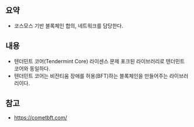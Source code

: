 ## 요약
- 코스모스 기반 블록체인 합의, 네트워크를 담당한다.
## 내용
- 텐더민트 코어(Tendermint Core) 라이센스 문제 포크된 라이브러리로 텐더민트 코어와 동일하다.
- 텐더민트 코어는 비잔티움 장애를 허용(BFT)하는 블록체인을 만들어주는 라이브러리이다.
## 참고
- https://cometbft.com/